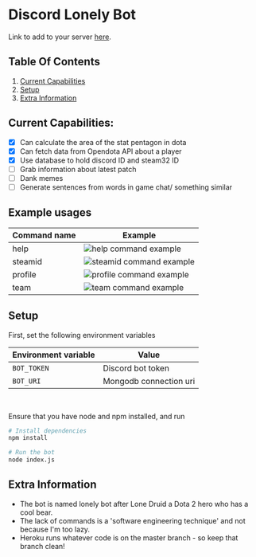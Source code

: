 # Discord Lonely Bot

Link to add to your server [here](https://discord.com/oauth2/authorize?client_id=647044127313362980&scope=bot&permissions=0).

## Table Of Contents
1. [Current Capabilities](#Current_Capabilties)
2. [Setup](#Setup)
3. [Extra Information](#Extra_Information)


## Current Capabilities: <a name="Current_Capabilties"></a>
- [x] Can calculate the area of the stat pentagon in dota
- [x] Can fetch data from Opendota API about a player
- [x] Use database to hold discord ID and steam32 ID
- [ ] Grab information about latest patch
- [ ] Dank memes
- [ ] Generate sentences from words in game chat/ something similar

## Example usages
| Command name | Example |
|---|---|
|help|![help command example](https://i.imgur.com/P8Gd4pJ.png)|
|steamid|![steamid command example](https://i.imgur.com/ZK8Z1uQ.png)|
|profile|![profile command example](https://i.imgur.com/Ea1BTm8.png)|
|team|![team command example](https://i.imgur.com/14jHNTM.png)|


## Setup <a name="Setup"></a>
First, set the following environment variables 

|Environment variable|Value|
|---|---|
| ```BOT_TOKEN```| Discord bot token |
| ```BOT_URI``` | Mongodb connection uri | 
</br>

Ensure that you have node and npm installed, and run
```bash
# Install dependencies
npm install

# Run the bot
node index.js
```

## Extra Information <a name="Extra_Information"></a>
- The bot is named lonely bot after Lone Druid a Dota 2 hero who has a cool bear.
- The lack of commands is a 'software engineering technique' and not because I'm too lazy.
- Heroku runs whatever code is on the master branch - so keep that branch clean!